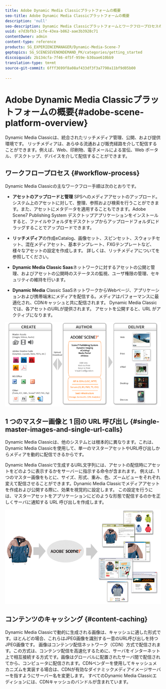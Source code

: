 ```yaml
---
title: Adobe Dynamic Media Classicプラットフォームの概要
seo-title: Adobe Dynamic Media Classicプラットフォームの概要
description: 'null'
seo-description: Dynamic Media Classicプラットフォームとワークフロープロセスの概要です。
uuid: e7d3bfb3-1cfe-43ea-b862-aae3b3928c71
contentOwner: admin
content-type: reference
products: SG_EXPERIENCEMANAGER/Dynamic-Media-Scene-7
geptopics: SG_SCENESEVENONDEMAND_PK/categories/getting_started
discoiquuid: 2b134cfa-7f46-4f5f-959e-b30aae610bb9
translation-type: tm+mt
source-git-commit: 6fff3699f8a08af433df3f3a7790a11bf9d05b00

---
```



# Adobe Dynamic Media Classicプラットフォームの概要{#adobe-scene-platform-overview}

Dynamic Media Classicは、統合されたリッチメディア管理、公開、および提供環境です。 リッチメディアは、あらゆる流通および販売経路を介して配信することができます。例えば、Web、印刷物、電子メールによる宣伝、Web ポータル、デスクトップ、デバイスを介して配信することができます。

## ワークフロープロセス {#workflow-process}

Dynamic Media Classicの主なワークフロー手順は次のとおりです。

* **アセットのアップロードと管理** SPSへのメディアアセットのアップロード。 システム上のアセットに対して、整理、参照および検索を行うことができます。また、アセットにメタデータを適用することもできます。Adobe Scene7 Publishing System デスクトップアプリケーションをインストールすると、ファイルやフォルダをデスクトップからアップロードフォルダにドラッグすることでアップロードできます。

* **リッチメディア**&#x200B;の作成eCatalog、画像セット、スピンセット、スウォッチセット、混在メディアセット、基本テンプレート、FXGテンプレートなど、様々なアセットの設定を作成します。 詳しくは、リッチメディアについてを参照してください。

* **Dynamic Media Classic Saas**&#x200B;ネットワークに対するアセットの公開と管理、およびアセットの公開時のステータスの監視、ユーザ権限の管理、セキュリティの維持を行います。

* **Dynamic Media** Classic SaaSネットワークからWebページ、アプリケーションおよび携帯端末にメディアを配信する。メディアはパフォーマンスに最適化され、CDNキャッシュと共に配信されます。 Dynamic Media Classicでは、各アセットのURLが提供されます。 アセットを公開すると、URL がアクティブになります。

![Dynamic Media Classicのワークフロープロセス](/help/assets/gs_workflow.png)

## 1 つのマスター画像と 1 回の URL 呼び出し {#single-master-images-and-single-url-calls}

Dynamic Media Classicは、他のシステムとは根本的に異なります。これは、Dynamic Media Classicを使用して、単一のマスターアセットやURL呼び出しからメディアを動的に配信できるからです。

Dynamic Media Classicで生成するURL文字列には、アセットの配信時にアセットをどのように表示するかをサーバーに指示する命令が含まれます。 例えば、1 つのマスター画像をもとに、サイズ、形式、重み、色、ズームビューをそれぞれ変えて配信させることができます。Dynamic Media Classicでメディアアセットを作成および公開する際に、効果を視覚的に設定します。 この設定を行うには、マスターアセットをアプリケーションにどのような形態で配信するのかを正しくサーバに通知する URL 呼び出しを作成します。

![Dynamic Media Classicは、同じマスター画像を異なるサイズや形式の異なるメディアに配信できます。](/help/assets/gs_dynamic_publishing.png)

## コンテンツのキャッシング {#content-caching}

Dynamic Media Classicで動的に生成される画像は、キャッシュに適した形式です。ほとんどの場合、これらはJPEG画像を識別する一意のURL呼び出しを持つJPEG画像です。 画像はコンテンツ配信ネットワーク（CDN）方式で配信されます。この方式は、コンテンツ配信を高速化するために、サーバをインターネット上で相互接続する方式です。画像はグローバルに配置されたサーバ間で配信されてから、コンピュータに配信されます。CDNベンダーを使用してキャッシュメカニズムを実装する場合は、CDNが有効なダイナミックメディアイメージサーバーを指すようにサーバー名を変更します。 すべてのDynamic Media Classicエディションには、CDNキャッシュのバンドルが含まれています。
